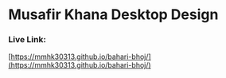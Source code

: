 # Musafir Khana Desktop Design

### Live Link:

  [https://mmhk30313.github.io/bahari-bhoj/](https://mmhk30313.github.io/bahari-bhoj/)
